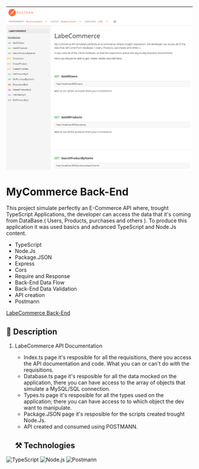 ![preview](./readme-pic.png)

# MyCommerce Back-End 

This project simulate perfectly an E-Commerce API where, trought TypeScript Applications, the developer can access the data that it's coming from DataBase.( Users, Products, purchases and others ). To produce this application it was used basics and advanced TypeScript and Node.Js content.

- TypeScript
- Node.Js
- Package.JSON
- Express
- Cors
- Require and Response
- Back-End Data Flow
- Back-End Data Validation
- API creation
- Postmann

[LabeCommerce Back-End](https://documenter.getpostman.com/view/24461072/2s8ZDR7RG2)

## 📄 Description
1. LabeCommerce API Documentation
    - Index.ts page it's resposible for all the requisitions, there you access the API documentation and code. What you can or can't do with the requisitions.
    - Database.ts page it's resposible for all the data mocked on the application, there you can have access to the array of objects that simulate a MySQL/SQL connection.
    - Types.ts page it's resposible for all the types used on the application; there you can have access to to which object the dev want to manipulate.
    - Package.JSON page it's resposible for the scripts created trought Node.Js.
    - API created and consumed using POSTMANN.

    ## ⚒️ Technologies

![TypeScript](https://img.shields.io/badge/TypeScript-1572B6?style=for-the-badge&logo=TypeScript&logoColor=white)
![Node.js](https://img.shields.io/badge/Nodejs5-E34F26?style=for-the-badge&logo=Nodejs5&logoColor=white)
![Postmann](https://img.shields.io/badge/Postmann-323330?style=for-the-badge&logo=Postmann&logoColor=F7DF1E)


